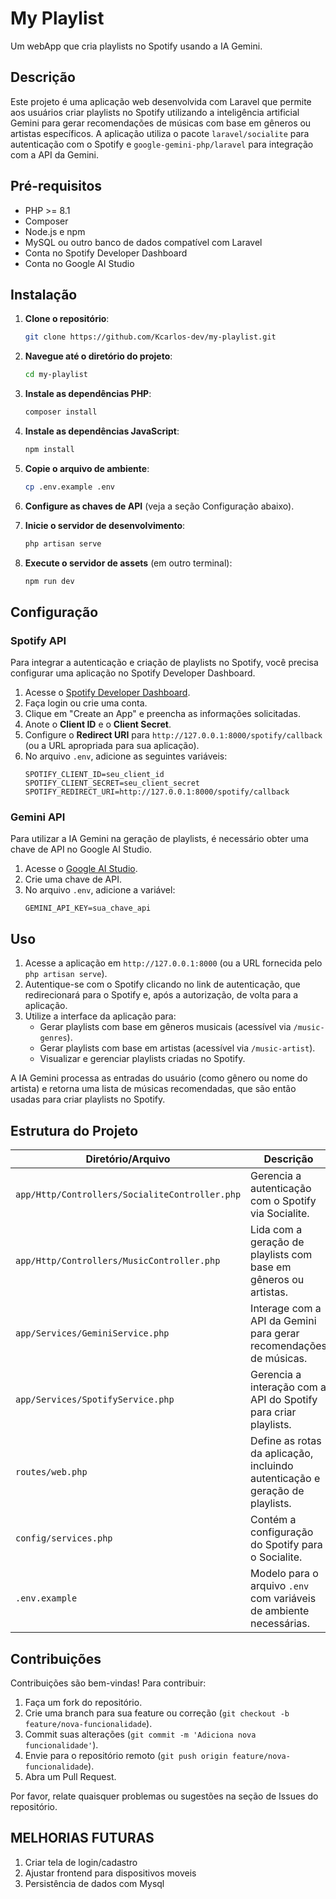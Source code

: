 # My Playlist

Um webApp que cria playlists no Spotify usando a IA Gemini.

## Descrição

Este projeto é uma aplicação web desenvolvida com Laravel que permite aos usuários criar playlists no Spotify utilizando a inteligência artificial Gemini para gerar recomendações de músicas com base em gêneros ou artistas específicos. A aplicação utiliza o pacote `laravel/socialite` para autenticação com o Spotify e `google-gemini-php/laravel` para integração com a API da Gemini.

## Pré-requisitos

- PHP >= 8.1
- Composer
- Node.js e npm
- MySQL ou outro banco de dados compatível com Laravel
- Conta no Spotify Developer Dashboard
- Conta no Google AI Studio

## Instalação

1. **Clone o repositório**:
   ```bash
   git clone https://github.com/Kcarlos-dev/my-playlist.git
   ```

2. **Navegue até o diretório do projeto**:
   ```bash
   cd my-playlist
   ```

3. **Instale as dependências PHP**:
   ```bash
   composer install
   ```

4. **Instale as dependências JavaScript**:
   ```bash
   npm install
   ```

5. **Copie o arquivo de ambiente**:
   ```bash
   cp .env.example .env
   ```
6. **Configure as chaves de API** (veja a seção Configuração abaixo).

7. **Inicie o servidor de desenvolvimento**:
    ```bash
    php artisan serve
    ```

8. **Execute o servidor de assets** (em outro terminal):
    ```bash
    npm run dev
    ```

## Configuração

### Spotify API

Para integrar a autenticação e criação de playlists no Spotify, você precisa configurar uma aplicação no Spotify Developer Dashboard.

1. Acesse o [Spotify Developer Dashboard](https://developer.spotify.com/dashboard).
2. Faça login ou crie uma conta.
3. Clique em "Create an App" e preencha as informações solicitadas.
4. Anote o **Client ID** e o **Client Secret**.
5. Configure o **Redirect URI** para `http://127.0.0.1:8000/spotify/callback` (ou a URL apropriada para sua aplicação).
6. No arquivo `.env`, adicione as seguintes variáveis:
   ```
   SPOTIFY_CLIENT_ID=seu_client_id
   SPOTIFY_CLIENT_SECRET=seu_client_secret
   SPOTIFY_REDIRECT_URI=http://127.0.0.1:8000/spotify/callback
   ```

### Gemini API

Para utilizar a IA Gemini na geração de playlists, é necessário obter uma chave de API no Google AI Studio.

1. Acesse o [Google AI Studio](https://aistudio.google.com/).
2. Crie uma chave de API.
3. No arquivo `.env`, adicione a variável:
   ```
   GEMINI_API_KEY=sua_chave_api
   ```

## Uso

1. Acesse a aplicação em `http://127.0.0.1:8000` (ou a URL fornecida pelo `php artisan serve`).
2. Autentique-se com o Spotify clicando no link de autenticação, que redirecionará para o Spotify e, após a autorização, de volta para a aplicação.
3. Utilize a interface da aplicação para:
   - Gerar playlists com base em gêneros musicais (acessível via `/music-genres`).
   - Gerar playlists com base em artistas (acessível via `/music-artist`).
   - Visualizar e gerenciar playlists criadas no Spotify.

A IA Gemini processa as entradas do usuário (como gênero ou nome do artista) e retorna uma lista de músicas recomendadas, que são então usadas para criar playlists no Spotify.

## Estrutura do Projeto

| Diretório/Arquivo | Descrição |
|-------------------|-----------|
| `app/Http/Controllers/SocialiteController.php` | Gerencia a autenticação com o Spotify via Socialite. |
| `app/Http/Controllers/MusicController.php` | Lida com a geração de playlists com base em gêneros ou artistas. |
| `app/Services/GeminiService.php` | Interage com a API da Gemini para gerar recomendações de músicas. |
| `app/Services/SpotifyService.php` | Gerencia a interação com a API do Spotify para criar playlists. |
| `routes/web.php` | Define as rotas da aplicação, incluindo autenticação e geração de playlists. |
| `config/services.php` | Contém a configuração do Spotify para o Socialite. |
| `.env.example` | Modelo para o arquivo `.env` com variáveis de ambiente necessárias. |

## Contribuições

Contribuições são bem-vindas! Para contribuir:
1. Faça um fork do repositório.
2. Crie uma branch para sua feature ou correção (`git checkout -b feature/nova-funcionalidade`).
3. Commit suas alterações (`git commit -m 'Adiciona nova funcionalidade'`).
4. Envie para o repositório remoto (`git push origin feature/nova-funcionalidade`).
5. Abra um Pull Request.

Por favor, relate quaisquer problemas ou sugestões na seção de Issues do repositório.

## MELHORIAS FUTURAS
1. Criar tela de login/cadastro
2. Ajustar frontend para dispositivos moveis
3. Persistência de dados com Mysql
